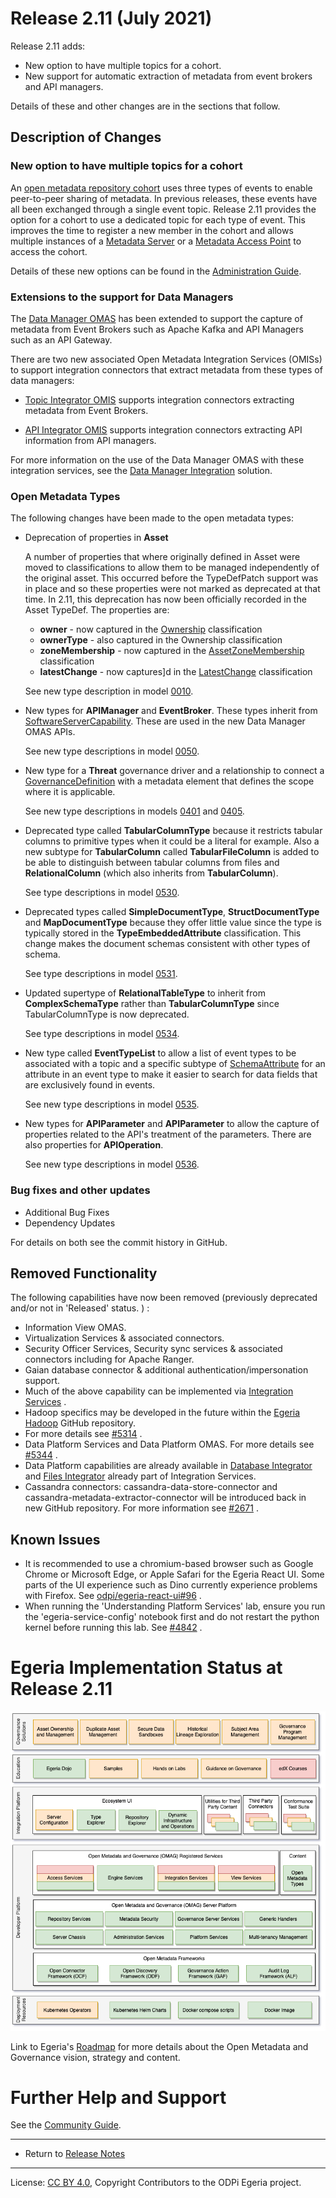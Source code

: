 <!-- SPDX-License-Identifier: CC-BY-4.0 -->
<!-- Copyright Contributors to the ODPi Egeria project. -->

# Release 2.11 (July 2021)

Release 2.11 adds:
* New option to have multiple topics for a cohort.
* New support for automatic extraction of metadata from event brokers and API managers.

Details of these and other changes are in the sections that follow.

## Description of Changes

### New option to have multiple topics for a cohort

An [open metadata repository cohort](../open-metadata-implementation/admin-services/docs/concepts/cohort-member.md)
uses three types of events to enable peer-to-peer sharing of metadata.
In previous releases, these events have all been exchanged through a single
event topic.  Release 2.11 provides the option for a cohort to
use a dedicated topic for each type of event.
This improves the time to register a new member in the cohort
and allows multiple instances of a [Metadata Server](../open-metadata-implementation/admin-services/docs/concepts/metadata-server.md)
or a [Metadata Access Point](../open-metadata-implementation/admin-services/docs/concepts/metadata-access-point.md)
to access the cohort.

Details of these new options can be found in the
[Administration Guide](../open-metadata-implementation/admin-services/docs/user/configuring-registration-to-a-cohort.md).

### Extensions to the support for Data Managers

The [Data Manager OMAS](../open-metadata-implementation/access-services/data-manager)
has been extended to support the capture of metadata from
Event Brokers such as Apache Kafka and API Managers
such as an API Gateway.

There are two new associated
Open Metadata Integration Services (OMISs)
to support integration connectors 
that extract metadata from these types of data managers:

* [Topic Integrator OMIS](../open-metadata-implementation/integration-services/topic-integrator)
supports integration connectors extracting metadata
from Event Brokers.

* [API Integrator OMIS](../open-metadata-implementation/integration-services/api-integrator)
supports integration connectors extracting API information from API managers.

For more information on the use of the Data Manager OMAS with
these integration services, see the 
[Data Manager Integration](../open-metadata-publication/website/solutions/data-manager-integration)
solution.

### Open Metadata Types

The following changes have been made to the open metadata types:

* Deprecation of properties in **Asset**

  A number of properties that where originally defined in Asset were moved to
  classifications to allow them to be managed independently of the original asset.
  This occurred before the TypeDefPatch support was in place and so these properties
  were not marked as deprecated at that time.  In 2.11, this deprecation has now been
  officially recorded in the Asset TypeDef.  The properties are:
  
   * **owner** - now captured in the [Ownership](../open-metadata-publication/website/open-metadata-types/0445-Governance-Roles.md) classification
   * **ownerType** - also captured in the Ownership classification
   * **zoneMembership** - now captured in the [AssetZoneMembership](../open-metadata-publication/website/open-metadata-types/0424-Governance-Zones.md) classification
   * **latestChange** - now captures]d in the [LatestChange](../open-metadata-publication/website/open-metadata-types/0011-Managing-Referenceables.md) classification
  
  See new type description in model [0010](../open-metadata-publication/website/open-metadata-types/0010-Base-Model.md).

* New types for **APIManager** and **EventBroker**.
  These types inherit from [SoftwareServerCapability](../open-metadata-publication/website/open-metadata-types/0042-Software-Server-Capabilities.md).
  These are used in the new Data Manager OMAS APIs.
  
  See new type descriptions in model [0050](../open-metadata-publication/website/open-metadata-types/0050-Applications-and-Processes.md).

* New type for a **Threat** governance driver and a relationship to connect
  a [GovernanceDefinition](../open-metadata-publication/website/open-metadata-types/0401-Governance-Definitions.md)
  with a metadata element that defines the scope where it is applicable.

  See new type descriptions in models [0401](../open-metadata-publication/website/open-metadata-types/0401-Governance-Definitions.md) and
  [0405](../open-metadata-publication/website/open-metadata-types/0405-Governance-Drivers.md).

* Deprecated type called **TabularColumnType** because it restricts tabular columns to primitive types when it could be a literal for example.
  Also a new subtype for **TabularColumn** called **TabularFileColumn** is added to be able to distinguish between tabular columns from
  files and **RelationalColumn** (which also inherits from **TabularColumn**).

  See type descriptions in model [0530](../open-metadata-publication/website/open-metadata-types/0530-Tabular-Schemas.md).

* Deprecated types called **SimpleDocumentType**, **StructDocumentType** and **MapDocumentType** because they
  offer little value since the type is typically stored in the **TypeEmbeddedAttribute** classification.
  This change makes the document schemas consistent with other types of schema.

  See type descriptions in model [0531](../open-metadata-publication/website/open-metadata-types/0531-Document-Schemas.md).

* Updated supertype of **RelationalTableType** to inherit from **ComplexSchemaType** rather than **TabularColumnType**
  since TabularColumnType is now deprecated.

  See type descriptions in model [0534](../open-metadata-publication/website/open-metadata-types/0534-Relational-Schemas.md).

* New type called **EventTypeList** to allow a list of event types to be associated with a topic
  and a specific subtype of [SchemaAttribute](../open-metadata-publication/website/open-metadata-types/0505-Schema-Attributes.md)
  for an attribute in an event type to make it easier to search for
  data fields that are exclusively found in events.
  
  See new type descriptions in model [0535](../open-metadata-publication/website/open-metadata-types/0535-Event-Schemas.md).
  
* New types for **APIParameter** and **APIParameter** to allow the capture of properties
  related to the API's treatment of the parameters.  There are also
  properties for **APIOperation**.
  
  See new type descriptions in model [0536](../open-metadata-publication/website/open-metadata-types/0536-API-Schemas.md).


### Bug fixes and other updates

* Additional Bug Fixes
* Dependency Updates

For details on both see the commit history in GitHub.

## Removed Functionality

The following capabilities have now been removed (previously  deprecated and/or not in 'Released' status.
) :
* Information View OMAS.
* Virtualization Services & associated connectors.
* Security Officer Services, Security sync services & associated connectors including for Apache Ranger.
* Gaian database connector & additional authentication/impersonation support.
* Much of the above capability can be implemented via [Integration Services](https://egeria.odpi.org/open-metadata-implementation/integration-services/) .
* Hadoop specifics may be developed in the future within the [Egeria Hadoop](https://github.com/odpi/egeria-connector-hadoop-ecosystem) GitHub repository.
* For more details see [#5314](https://github.com/odpi/egeria/pull/5314) .
* Data Platform Services and Data Platform OMAS. For more details see [#5344](https://github.com/odpi/egeria/pull/5344) .
* Data Platform capabilities are already available in [Database Integrator](https://egeria.odpi.org/open-metadata-implementation/integration-services/database-integrator/) and [Files Integrator](https://egeria.odpi.org/open-metadata-implementation/integration-services/files-integrator/) already part of Integration Services. 
* Cassandra connectors: cassandra-data-store-connector and cassandra-metadata-extractor-connector will be introduced back in new GitHub repository. For more information see [#2671](https://github.com/odpi/egeria/issues/2671) .

## Known Issues

* It is recommended to use a chromium-based browser such as Google Chrome or Microsoft Edge, or Apple Safari for the Egeria React UI. Some parts of the UI experience such as Dino currently experience problems with Firefox. See [odpi/egeria-react-ui#96](https://github.com/odpi/egeria-react-ui/issues/96) .
* When running the 'Understanding Platform Services' lab, ensure you run the 'egeria-service-config' notebook first and do not restart the python kernel before running this lab. See [#4842](https://github.com/odpi/egeria/issues/4842) .

# Egeria Implementation Status at Release 2.11

![Egeria Implementation Status](../open-metadata-publication/website/roadmap/functional-organization-showing-implementation-status-for-2.11.png#pagewidth)

Link to Egeria's [Roadmap](../open-metadata-publication/website/roadmap) for more details about the
Open Metadata and Governance vision, strategy and content.


# Further Help and Support

See the [Community Guide](../Community-Guide.md).

----
* Return to [Release Notes](.)
   
----
License: [CC BY 4.0](https://creativecommons.org/licenses/by/4.0/),
Copyright Contributors to the ODPi Egeria project.
